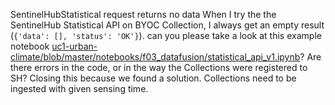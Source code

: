 SentinelHubStatistical request returns no data
When I try the the SentinelHub Statistical API on BYOC Collection, I always get an empty result (`{'data': [], 'status': 'OK'}`). can you please take a look at this example notebook [uc1-urban-climate/blob/master/notebooks/f03_datafusion/statistical_api_v1.ipynb](https://github.com/FAIRiCUBE/uc1-urban-climate/blob/master/notebooks/f03_datafusion/statistical_api_v1.ipynb)? Are there errors in the code, or in the way the Collections were registered to SH?
Closing this because we found a solution. Collections need to be ingested with given sensing time.